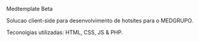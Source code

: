Medtemplate Beta

Solucao client-side para desenvolvimento de hotsites para o MEDGRUPO.

Teconolgias utilizadas: HTML, CSS, JS & PHP.